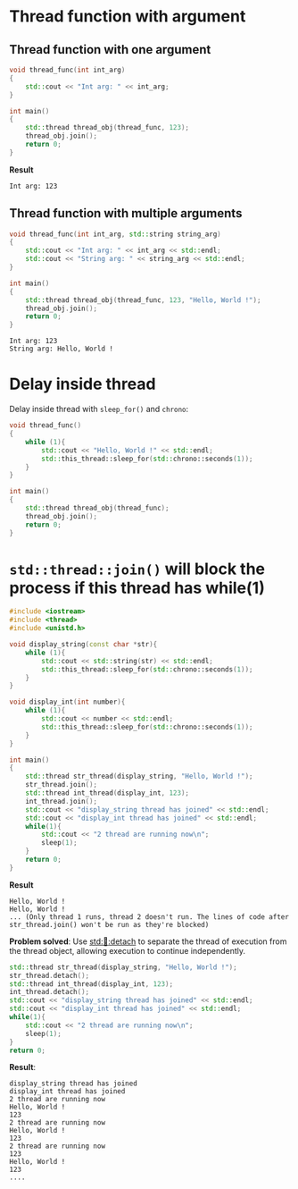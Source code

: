 # Thread function with argument

## Thread function with one argument

```cpp
void thread_func(int int_arg)
{
    std::cout << "Int arg: " << int_arg;
}

int main()
{
    std::thread thread_obj(thread_func, 123);
    thread_obj.join();
    return 0;
}
```
**Result**

```
Int arg: 123
```

## Thread function with multiple arguments

```cpp
void thread_func(int int_arg, std::string string_arg)
{
    std::cout << "Int arg: " << int_arg << std::endl;
    std::cout << "String arg: " << string_arg << std::endl;
}

int main()
{
    std::thread thread_obj(thread_func, 123, "Hello, World !");
    thread_obj.join();
    return 0;
}
```

```
Int arg: 123
String arg: Hello, World !
```

# Delay inside thread

Delay inside thread with ``sleep_for()`` and ``chrono``:

```cpp
void thread_func()
{
    while (1){
        std::cout << "Hello, World !" << std::endl;
        std::this_thread::sleep_for(std::chrono::seconds(1));
    }
}

int main()
{
    std::thread thread_obj(thread_func);
    thread_obj.join();
    return 0;
}
```
# ``std::thread::join()`` will block the process if this thread has while(1)
```cpp
#include <iostream>
#include <thread>
#include <unistd.h>

void display_string(const char *str){
	while (1){
        std::cout << std::string(str) << std::endl;
        std::this_thread::sleep_for(std::chrono::seconds(1));
    }
}

void display_int(int number){
	while (1){
        std::cout << number << std::endl;
        std::this_thread::sleep_for(std::chrono::seconds(1));
    }
}

int main()
{
    std::thread str_thread(display_string, "Hello, World !");
	str_thread.join();
	std::thread int_thread(display_int, 123);
	int_thread.join();
	std::cout << "display_string thread has joined" << std::endl;
	std::cout << "display_int thread has joined" << std::endl;
	while(1){
		std::cout << "2 thread are running now\n";
		sleep(1);
	}
    return 0;
}
```
**Result**
```
Hello, World !
Hello, World !
... (Only thread 1 runs, thread 2 doesn't run. The lines of code after str_thread.join() won't be run as they're blocked)
```
**Problem solved**: Use [std::thread::detach]() to separate the thread of execution from the thread object, allowing execution to continue independently.

```cpp
std::thread str_thread(display_string, "Hello, World !");
str_thread.detach();
std::thread int_thread(display_int, 123);
int_thread.detach();
std::cout << "display_string thread has joined" << std::endl;
std::cout << "display_int thread has joined" << std::endl;
while(1){
	std::cout << "2 thread are running now\n";
	sleep(1);
}
return 0;
```
**Result**:
```
display_string thread has joined
display_int thread has joined                                                                                  
2 thread are running now
Hello, World !
123                                                                                                                    
2 thread are running now 
Hello, World !
123
2 thread are running now                         
123
Hello, World ! 
123
....
```

